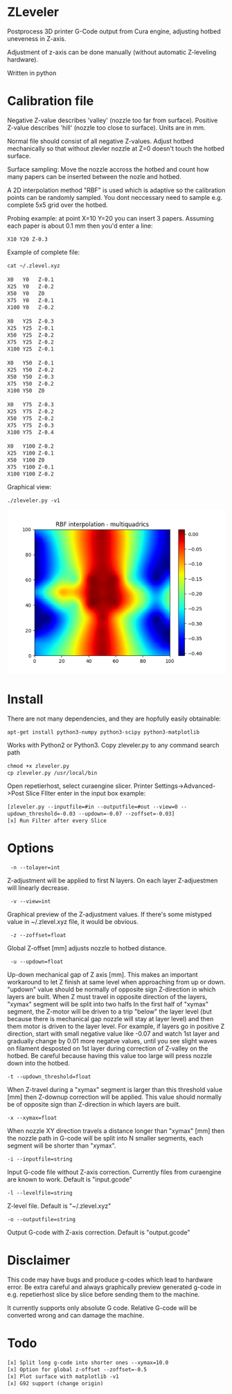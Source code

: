 # ZLeveler

Postprocess 3D printer G-Code output from Cura engine,
adjusting hotbed uneveness in Z-axis.

Adjustment of z-axis can be done manually
(without automatic Z-leveling hardware). 

Written in python

# Calibration file

Negative Z-value describes 'valley' (nozzle too far from surface).
Positive Z-value describes 'hill' (nozzle too close to surface).
Units are in mm.

Normal file should consist of all negative Z-values.
Adjust hotbed mechanically so that without zlevler
nozzle at Z=0 doesn't touch the hotbed surface.

Surface sampling: Move the nozzle accross the hotbed and 
count how many papers can be inserted between the nozle and hotbed. 

A 2D interpolation method "RBF" is used which is adaptive
so the calibration points can be randomly sampled.
You dont neccessary need to sample e.g. complete 5x5 grid 
over the hotbed.

Probing example: at point X=10 Y=20 you can insert 3 papers.
Assuming each paper is about 0.1 mm then you'd enter
a line:

    X10 Y20 Z-0.3

Example of complete file:

    cat ~/.zlevel.xyz

    X0   Y0   Z-0.1
    X25  Y0   Z-0.2
    X50  Y0   Z0
    X75  Y0   Z-0.1
    X100 Y0   Z-0.2

    X0   Y25  Z-0.3
    X25  Y25  Z-0.1
    X50  Y25  Z-0.2
    X75  Y25  Z-0.2
    X100 Y25  Z-0.1

    X0   Y50  Z-0.1
    X25  Y50  Z-0.2
    X50  Y50  Z-0.3
    X75  Y50  Z-0.2
    X100 Y50  Z0

    X0   Y75  Z-0.3
    X25  Y75  Z-0.2
    X50  Y75  Z-0.2
    X75  Y75  Z-0.3
    X100 Y75  Z-0.4

    X0   Y100 Z-0.2
    X25  Y100 Z-0.1
    X50  Y100 Z0
    X75  Y100 Z-0.1
    X100 Y100 Z-0.2

Graphical view:

    ./zleveler.py -v1

![ZLEVEL](/pic/zlevel.png)

# Install

There are not many dependencies, and they are hopfully
easily obtainable:

    apt-get install python3-numpy python3-scipy python3-matplotlib

Works with Python2 or Python3.
Copy zleveler.py to any command search path

    chmod +x zleveler.py
    cp zleveler.py /usr/local/bin

Open repetierhost, select curaengine slicer.
Printer Settings->Advanced->Post Slice FIlter
enter in the input box example:

    [zleveler.py --inputfile=#in --outputfile=#out --view=0 --updown_threshold=-0.03 --updown=-0.07 --zoffset=-0.03]
    [x] Run Filter after every Slice

# Options

     -n --tolayer=int

Z-adjustment will be applied to first N layers. On each
layer Z-adjuestmen will linearly decrease.

     -v --view=int

Graphical preview of the Z-adjustment values. If there's some
mistyped value in ~/.zlevel.xyz file, it would be obvious.

     -z --zoffset=float

Global Z-offset [mm] adjusts nozzle to hotbed distance.

     -u --updown=float

Up-down mechanical gap of Z axis [mm]. This makes an important
workaround to let Z finish at same level when approaching from
up or down.
"updown" value should be normally of opposite sign Z-direction in
which layers are built. When Z must travel in opposite direction
of the layers, "xymax" segment will be split into two halfs
In the first half of "xymax" segment, the Z-motor will be driven to a
trip "below" the layer level (but because there is mechanical gap
nozzle will stay at layer level) and then them motor is driven to the
layer level. For example, if layers go in positive Z direction, start
with small negative value like -0.07 and watch 1st layer and gradually
change by 0.01 more negatve values, until you see slight waves on filament
desposted on 1st layer during correction of Z-valley on the hotbed.
Be careful because having this value too large will press nozzle down into
the hotbed.

    -t --updown_threshold=float

When Z-travel during a "xymax" segment is larger than this threshold value
[mm] then Z-downup correction will be applied. This value should normally
be of opposite sign than Z-direction in which layers are built.

    -x --xymax=float

When nozzle XY direction travels a distance longer than "xymax" [mm] then
the nozzle path in G-code will be split into N smaller segments, each
segment will be shorter than "xymax".

    -i --inputfile=string

Input G-code file without Z-axis correction. Currently files from curaengine are known to work.
Default is "input.gcode"

    -l --levelfile=string

Z-level file. Default is "~/.zlevel.xyz"

    -o --outputfile=string

Output G-code with Z-axis correction. Default is "output.gcode"

# Disclaimer

This code may have bugs and produce g-codes which lead to hardware error.
Be extra careful and always graphically preview generated g-code in 
e.g. repetierhost slice by slice before sending them to the machine.

It currently supports only absolute G code.
Relative G-code will be converted wrong and can damage the machine.

# Todo

    [x] Split long g-code into shorter ones --xymax=10.0
    [x] Option for global z-offset --zoffset=-0.5
    [x] Plot surface with matplotlib -v1
    [x] G92 support (change origin)
